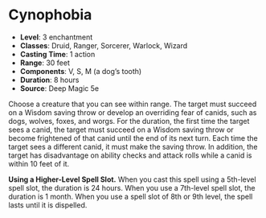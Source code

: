 # Cynophobia

- **Level**: 3 enchantment
- **Classes**: Druid, Ranger, Sorcerer, Warlock, Wizard
- **Casting Time**: 1 action
- **Range**: 30 feet
- **Components**: V, S, M (a dog’s tooth)
- **Duration**: 8 hours
- **Source**: Deep Magic 5e

Choose a creature that you can see within range. The target must succeed on a Wisdom saving throw or develop an overriding fear of canids, such as dogs, wolves, foxes, and worgs. For the duration, the first time the target sees a canid, the target must succeed on a Wisdom saving throw or become frightened of that canid until the end of its next turn. Each time the target sees a different canid, it must make the saving throw. In addition, the target has disadvantage on ability checks and attack rolls while a canid is within 10 feet of it.

**Using a Higher-Level Spell Slot.** When you cast this spell using a 5th-level spell slot, the duration is 24 hours. When you use a 7th-level spell slot, the duration is 1 month. When you use a spell slot of 8th or 9th level, the spell lasts until it is dispelled.

